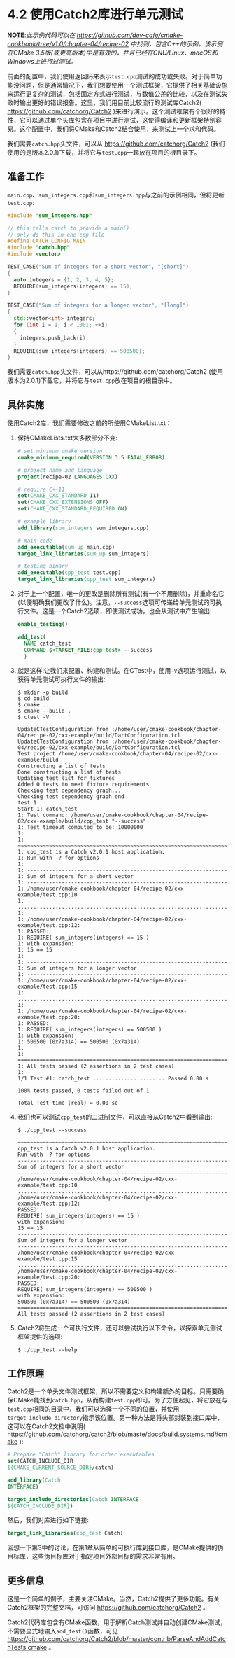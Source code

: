 # 4.2 使用Catch2库进行单元测试

**NOTE**:*此示例代码可以在 https://github.com/dev-cafe/cmake-cookbook/tree/v1.0/chapter-04/recipe-02 中找到，包含C++的示例。该示例在CMake 3.5版(或更高版本)中是有效的，并且已经在GNU/Linux、macOS和Windows上进行过测试。*

前面的配置中，我们使用返回码来表示`test.cpp`测试的成功或失败。对于简单功能没问题，但是通常情况下，我们想要使用一个测试框架，它提供了相关基础设施来运行更复杂的测试，包括固定方式进行测试，与数值公差的比较，以及在测试失败时输出更好的错误报告。这里，我们用目前比较流行的测试库Catch2( https://github.com/catchorg/Catch2 )来进行演示。这个测试框架有个很好的特性，它可以通过单个头库包含在项目中进行测试，这使得编译和更新框架特别容易。这个配置中，我们将CMake和Catch2结合使用，来测试上一个求和代码。

我们需要`catch.hpp`头文件，可以从 https://github.com/catchorg/Catch2 (我们使用的是版本2.0.1)下载，并将它与`test.cpp`一起放在项目的根目录下。

## 准备工作

`main.cpp`、`sum_integers.cpp`和`sum_integers.hpp`与之前的示例相同，但将更新`test.cpp`:

```c++
#include "sum_integers.hpp"

// this tells catch to provide a main()
// only do this in one cpp file
#define CATCH_CONFIG_MAIN
#include "catch.hpp"
#include <vector>

TEST_CASE("Sum of integers for a short vector", "[short]")
{
  auto integers = {1, 2, 3, 4, 5};
  REQUIRE(sum_integers(integers) == 15);
}

TEST_CASE("Sum of integers for a longer vector", "[long]")
{
  std::vector<int> integers;
  for (int i = 1; i < 1001; ++i)
  {
    integers.push_back(i);
  }
  REQUIRE(sum_integers(integers) == 500500);
}
```

我们需要`catch.hpp`头文件，可以从https://github.com/catchorg/Catch2 (使用版本为2.0.1)下载它，并将它与`test.cpp`放在项目的根目录中。

## 具体实施

使用Catch2库，我们需要修改之前的所使用CMakeList.txt：

1. 保持CMakeLists.txt大多数部分不变:

   ```cmake
   # set minimum cmake version
   cmake_minimum_required(VERSION 3.5 FATAL_ERROR)
   
   # project name and language
   project(recipe-02 LANGUAGES CXX)
   
   # require C++11
   set(CMAKE_CXX_STANDARD 11)
   set(CMAKE_CXX_EXTENSIONS OFF)
   set(CMAKE_CXX_STANDARD_REQUIRED ON)
   
   # example library
   add_library(sum_integers sum_integers.cpp)
   
   # main code
   add_executable(sum_up main.cpp)
   target_link_libraries(sum_up sum_integers)
   
   # testing binary
   add_executable(cpp_test test.cpp)
   target_link_libraries(cpp_test sum_integers)
   ```

2. 对于上一个配置，唯一的更改是删除所有测试(有一个不用删除)，并重命名它(以便明确我们更改了什么)。注意，`--success`选项可传递给单元测试的可执行文件。这是一个Catch2选项，即使测试成功，也会从测试中产生输出:

   ```cmake
   enable_testing()
   
   add_test(
     NAME catch_test
     COMMAND $<TARGET_FILE:cpp_test> --success
     )
   ```

3. 就是这样!让我们来配置、构建和测试。在CTest中，使用`-V`选项运行测试，以获得单元测试可执行文件的输出:

   ```shell
   $ mkdir -p build
   $ cd build
   $ cmake ..
   $ cmake --build .
   $ ctest -V
   
   UpdateCTestConfiguration from :/home/user/cmake-cookbook/chapter-04/recipe-02/cxx-example/build/DartConfiguration.tcl
   UpdateCTestConfiguration from :/home/user/cmake-cookbook/chapter-04/recipe-02/cxx-example/build/DartConfiguration.tcl
   Test project /home/user/cmake-cookbook/chapter-04/recipe-02/cxx-example/build
   Constructing a list of tests
   Done constructing a list of tests
   Updating test list for fixtures
   Added 0 tests to meet fixture requirements
   Checking test dependency graph...
   Checking test dependency graph end
   test 1
   Start 1: catch_test
   1: Test command: /home/user/cmake-cookbook/chapter-04/recipe-02/cxx-example/build/cpp_test "--success"
   1: Test timeout computed to be: 10000000
   1:
   1: ~~~~~~~~~~~~~~~~~~~~~~~~~~~~~~~~~~~~~~~~~~~~~~~~~~~~~~~~~~~~~~~~~~~
   1: cpp_test is a Catch v2.0.1 host application.
   1: Run with -? for options
   1:
   1: ----------------------------------------------------------------
   1: Sum of integers for a short vector
   1: ----------------------------------------------------------------
   1: /home/user/cmake-cookbook/chapter-04/recipe-02/cxx-example/test.cpp:10
   1: ...................................................................
   1:
   1: /home/user/cmake-cookbook/chapter-04/recipe-02/cxx-example/test.cpp:12:
   1: PASSED:
   1: REQUIRE( sum_integers(integers) == 15 )
   1: with expansion:
   1: 15 == 15
   1:
   1: ----------------------------------------------------------------
   1: Sum of integers for a longer vector
   1: ----------------------------------------------------------------
   1: /home/user/cmake-cookbook/chapter-04/recipe-02/cxx-example/test.cpp:15
   1: ...................................................................
   1:
   1: /home/user/cmake-cookbook/chapter-04/recipe-02/cxx-example/test.cpp:20:
   1: PASSED:
   1: REQUIRE( sum_integers(integers) == 500500 )
   1: with expansion:
   1: 500500 (0x7a314) == 500500 (0x7a314)
   1:
   1: ===================================================================
   1: All tests passed (2 assertions in 2 test cases)
   1:
   1/1 Test #1: catch_test ....................... Passed 0.00 s
   
   100% tests passed, 0 tests failed out of 1
   
   Total Test time (real) = 0.00 se
   ```

4. 我们也可以测试`cpp_test`的二进制文件，可以直接从Catch2中看到输出:

   ```shell
   $ ./cpp_test --success
   
   ~~~~~~~~~~~~~~~~~~~~~~~~~~~~~~~~~~~~~~~~~~~~~~~~~~~~~~~~~~~~~~~~~~~
   cpp_test is a Catch v2.0.1 host application.
   Run with -? for options
   -------------------------------------------------------------------
   Sum of integers for a short vector
   -------------------------------------------------------------------
   /home/user/cmake-cookbook/chapter-04/recipe-02/cxx-example/test.cpp:10
   ...................................................................
   /home/user/cmake-cookbook/chapter-04/recipe-02/cxx-example/test.cpp:12:
   PASSED:
   REQUIRE( sum_integers(integers) == 15 )
   with expansion:
   15 == 15
   -------------------------------------------------------------------
   Sum of integers for a longer vector
   -------------------------------------------------------------------
   /home/user/cmake-cookbook/chapter-04/recipe-02/cxx-example/test.cpp:15
   ...................................................................
   /home/user/cmake-cookbook/chapter-04/recipe-02/cxx-example/test.cpp:20:
   PASSED:
   REQUIRE( sum_integers(integers) == 500500 )
   with expansion:
   500500 (0x7a314) == 500500 (0x7a314)
   ===================================================================
   All tests passed (2 assertions in 2 test cases)
   ```

5. Catch2将生成一个可执行文件，还可以尝试执行以下命令，以探索单元测试框架提供的选项:

   ```shell
   $ ./cpp_test --help
   ```

## 工作原理

Catch2是一个单头文件测试框架，所以不需要定义和构建额外的目标。只需要确保CMake能找到`catch.hpp`，从而构建`test.cpp`即可。为了方便起见，将它放在与`test.cpp`相同的目录中，我们可以选择一个不同的位置，并使用`target_include_directory`指示该位置。另一种方法是将头部封装到接口库中，这可以在Catch2文档中说明( https://github.com/catchorg/catch2/blob/maste/docs/build.systems.md#cmake ):

```cmake
# Prepare "Catch" library for other executables 
set(CATCH_INCLUDE_DIR
${CMAKE_CURRENT_SOURCE_DIR}/catch) 

add_library(Catch
INTERFACE) 

target_include_directories(Catch INTERFACE
${CATCH_INCLUDE_DIR})
```

然后，我们对库进行如下链接:

```cmake
target_link_libraries(cpp_test Catch)
```

回想一下第3中的讨论，在第1章从简单的可执行库到接口库，是CMake提供的伪目标库，这些伪目标库对于指定项目外部目标的需求非常有用。

## 更多信息

这是一个简单的例子，主要关注CMake。当然，Catch2提供了更多功能。有关Catch2框架的完整文档，可访问 https://github.com/catchorg/Catch2 。

Catch2代码库包含有CMake函数，用于解析Catch测试并自动创建CMake测试，不需要显式地输入`add_test()`函数，可见 https://github.com/catchorg/Catch2/blob/master/contrib/ParseAndAddCatchTests.cmake 。

